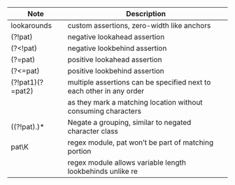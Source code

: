 | Note | Description |
| ---- | ----------- |
| lookarounds | custom assertions, zero-width like anchors |
| \(\?\!pat\) | negative lookahead assertion |
| \(\?\<\!pat\) | negative lookbehind assertion |
| \(\?\=pat\) | positive lookahead assertion |
| \(\?\<\=pat\) | positive lookbehind assertion |
| \(\?\!pat1\)\(\?\=pat2\) | multiple assertions can be specified next to each other in any order |
| | as they mark a matching location without consuming characters |
| \(\(\?\!pat\)\.\)\* | Negate a grouping, similar to negated character class |
| pat\\K | regex module, pat won’t be part of matching portion |
| | regex module allows variable length lookbehinds unlike re |
